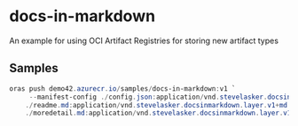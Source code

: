 # docs-in-markdown
An example for using OCI Artifact Registries for storing new artifact types

## Samples
```powershell
oras push demo42.azurecr.io/samples/docs-in-markdown:v1 `
     --manifest-config ./config.json:application/vnd.stevelasker.docsinmarkdown.config.v1+json `
    ./readme.md:application/vnd.stevelasker.docsinmarkdown.layer.v1+md `
    ./moredetail.md:application/vnd.stevelasker.docsinmarkdown.layer.v1+md
```